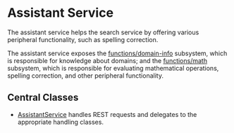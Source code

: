 # Assistant Service

The assistant service helps the search service by offering various peripheral functionality, such as spelling correction.

The assistant service exposes the [functions/domain-info](../../functions/domain-info) subsystem,
which is responsible for knowledge about domains; and the [functions/math](../../functions/math) subsystem,
which is responsible for evaluating mathematical operations, spelling correction, and other peripheral 
functionality.

## Central Classes

* [AssistantService](java/nu/marginalia/assistant/AssistantService.java) handles REST requests and delegates to the appropriate handling classes. 